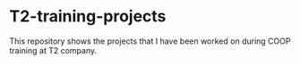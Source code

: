 # T2-training-projects
This repository shows the projects that I have been worked on during COOP training at T2 company. 
